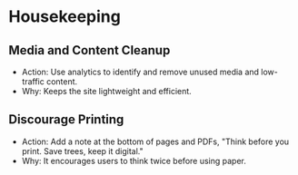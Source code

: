 # Housekeeping

## Media and Content Cleanup

* Action: Use analytics to identify and remove unused media and low-traffic content.
* Why: Keeps the site lightweight and efficient.

## Discourage Printing

* Action: Add a note at the bottom of pages and PDFs, "Think before you print. Save trees, keep it digital."
* Why: It encourages users to think twice before using paper.
